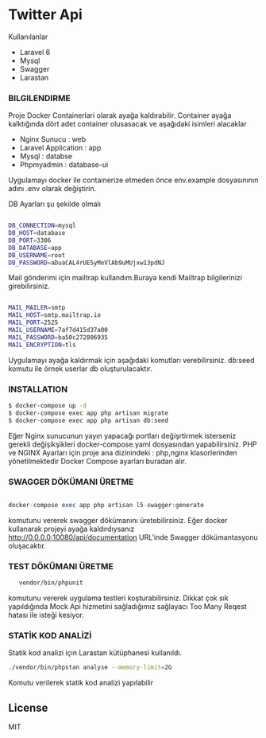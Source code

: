 # Twitter Api

Kullanılanlar

  - Laravel 6
  - Mysql
  - Swagger
  - Larastan

 
### BILGILENDIRME
Proje Docker Containerlari olarak ayağa kaldırabilir. Container ayağa kalktığında dört adet container olusasacak ve aşağıdaki isimleri alacaklar
  - Nginx Sunucu : web
  - Laravel Application  : app
  - Mysql : databse
  - Phpmyadmin : database-ui

Uygulamayı docker ile containerize etmeden önce env.example dosyasınının adını .env olarak değiştirin. 

DB Ayarları şu şekilde olmalı


```sh

DB_CONNECTION=mysql
DB_HOST=database
DB_PORT=3306
DB_DATABASE=app
DB_USERNAME=root
DB_PASSWORD=aDuaCAL4rUE5yMeVlAb9uMUjxw13pdNJ

```

Mail gönderimi için mailtrap kullandım.Buraya kendi Mailtrap bilgilerinizi girebilirsiniz.

```sh

MAIL_MAILER=smtp
MAIL_HOST=smtp.mailtrap.io
MAIL_PORT=2525
MAIL_USERNAME=7af7d415d37a00
MAIL_PASSWORD=ba50c272806935
MAIL_ENCRYPTION=tls

```


Uygulamayı ayağa kaldırmak için aşağıdaki komutları verebilirsiniz. db:seed komutu ile örnek userlar db oluşturulacaktır.


### INSTALLATION

```sh
$ docker-compose up -d
$ docker-compose exec app php artisan migrate
$ docker-compose exec app php artisan db:seed
```

Eğer Nginx sunucunun yayın yapacağı portları değişrtirmek isterseniz gerekli değişikşikleri docker-compose.yaml dosyasından yapabilirsiniz.
PHP ve NGINX Ayarları için proje ana dizinindeki  : php,nginx klasorlerinden yönetilmektedir Docker Compose ayarları buradan alır. 


### SWAGGER DÖKÜMANI ÜRETME

```php

docker-compose exec app php artisan l5-swagger:generate
```
komutunu vererek swagger dökümanını üretebilirsiniz. Eğer docker kullanarak projeyi ayağa kaldırdıysanız http://0.0.0.0:10080/api/documentation URL'inde Swagger dökümantasyonu oluşacaktır.


### TEST DÖKÜMANI ÜRETME

```sh
   vendor/bin/phpunit 
```
komutunu vererek uygulama testleri koşturabilirsiniz. Dikkat çok sık yapıldığında Mock Api hizmetini sağladığımız sağlayacı Too Many Reqest hatası ile isteği kesiyor.



### STATİK KOD ANALİZİ

Statik kod analizi için Larastan kütüphanesi kullanıldı.


```sh
./vendor/bin/phpstan analyse --memory-limit=2G

````

Komutu verilerek statik kod analizi yapılabilir

License
----

MIT

